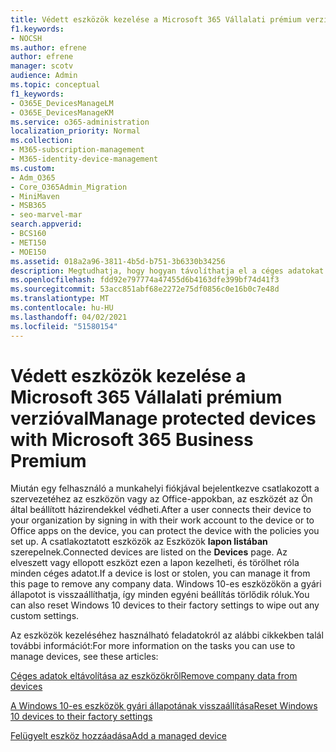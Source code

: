 ```yaml
---
title: Védett eszközök kezelése a Microsoft 365 Vállalati prémium verzióval
f1.keywords:
- NOCSH
ms.author: efrene
author: efrene
manager: scotv
audience: Admin
ms.topic: conceptual
f1_keywords:
- O365E_DevicesManageLM
- O365E_DevicesManageKM
ms.service: o365-administration
localization_priority: Normal
ms.collection:
- M365-subscription-management
- M365-identity-device-management
ms.custom:
- Adm_O365
- Core_O365Admin_Migration
- MiniMaven
- MSB365
- seo-marvel-mar
search.appverid:
- BCS160
- MET150
- MOE150
ms.assetid: 018a2a96-3811-4b5d-b751-3b6330b34256
description: Megtudhatja, hogy hogyan távolíthatja el a céges adatokat a védelmi szabályzatokkal kezelt eszközökről, és hogyan állíthatja vissza a Windows 10-es eszközöket a gyári beállításaikra.
ms.openlocfilehash: fdd92e797774a47455d6b4163dfe399bf74d41f3
ms.sourcegitcommit: 53acc851abf68e2272e75df0856c0e16b0c7e48d
ms.translationtype: MT
ms.contentlocale: hu-HU
ms.lasthandoff: 04/02/2021
ms.locfileid: "51580154"
---
```

# <a name="manage-protected-devices-with-microsoft-365-business-premium"></a><span data-ttu-id="9ebac-103">Védett eszközök kezelése a Microsoft 365 Vállalati prémium verzióval</span><span class="sxs-lookup"><span data-stu-id="9ebac-103">Manage protected devices with Microsoft 365 Business Premium</span></span>

<span data-ttu-id="9ebac-104">Miután egy felhasználó a munkahelyi fiókjával bejelentkezve csatlakozott a szervezetéhez az eszközön vagy az Office-appokban, az eszközét az Ön által beállított házirendekkel védheti.</span><span class="sxs-lookup"><span data-stu-id="9ebac-104">After a user connects their device to your organization by signing in with their work account to the device or to Office apps on the device, you can protect the device with the policies you set up.</span></span> <span data-ttu-id="9ebac-105">A csatlakoztatott eszközök az Eszközök **lapon listában** szerepelnek.</span><span class="sxs-lookup"><span data-stu-id="9ebac-105">Connected devices are listed on the **Devices** page.</span></span> <span data-ttu-id="9ebac-106">Az elveszett vagy ellopott eszközt ezen a lapon kezelheti, és törölhet róla minden céges adatot.</span><span class="sxs-lookup"><span data-stu-id="9ebac-106">If a device is lost or stolen, you can manage it from this page to remove any company data.</span></span> <span data-ttu-id="9ebac-107">Windows 10-es eszközökön a gyári állapotot is visszaállíthatja, így minden egyéni beállítás törlődik róluk.</span><span class="sxs-lookup"><span data-stu-id="9ebac-107">You can also reset Windows 10 devices to their factory settings to wipe out any custom settings.</span></span> 

<span data-ttu-id="9ebac-108">Az eszközök kezeléséhez használható feladatokról az alábbi cikkekben talál további információt:</span><span class="sxs-lookup"><span data-stu-id="9ebac-108">For more information on the tasks you can use to manage devices, see these articles:</span></span> 
  
[<span data-ttu-id="9ebac-109">Céges adatok eltávolítása az eszközökről</span><span class="sxs-lookup"><span data-stu-id="9ebac-109">Remove company data from devices</span></span>](remove-company-data.md)
  
[<span data-ttu-id="9ebac-110">A Windows 10-es eszközök gyári állapotának visszaállítása</span><span class="sxs-lookup"><span data-stu-id="9ebac-110">Reset Windows 10 devices to their factory settings</span></span>](reset-devices-to-factory-settings.md)

[<span data-ttu-id="9ebac-111">Felügyelt eszköz hozzáadása</span><span class="sxs-lookup"><span data-stu-id="9ebac-111">Add a managed device</span></span>](./app-protection-settings-for-android-and-ios.md)
